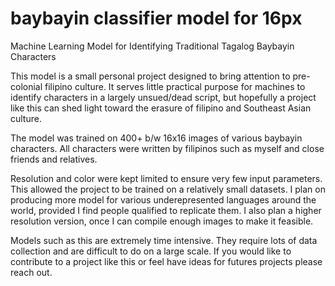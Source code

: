 # baybayin classifier model for 16px
 Machine Learning Model for Identifying Traditional Tagalog Baybayin Characters

This model is a small personal project designed to bring attention to pre-colonial
filipino culture. It serves little practical purpose for machines to identify characters
in a largely unsued/dead script, but hopefully a project like this can shed light toward
the erasure of filipino and Southeast Asian culture.

The model was trained on 400+ b/w 16x16 images of various baybayin characters. All
characters were written by filipinos such as myself and close friends and relatives.

Resolution and color were kept limited to ensure very few input parameters. This
allowed the project to be trained on a relatively small datasets. I plan on producing
more model for various underepresented languages around the world, provided I find people
qualified to replicate them. I also plan a higher resolution version, once I can compile
enough images to make it feasible. 

Models such as this are extremely time intensive. They require lots of data collection
and are difficult to do on a large scale. If you would like to contribute to a project
like this or feel have ideas for futures projects please reach out.
